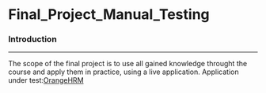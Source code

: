 # Final_Project_Manual_Testing
### Introduction
---
The scope of the final project is to use all gained knowledge throught the course and apply them in practice, using a live application.
Application under test:[OrangeHRM](https://opensource-demo.orangehrmlive.com/web/index.php/auth/login)
